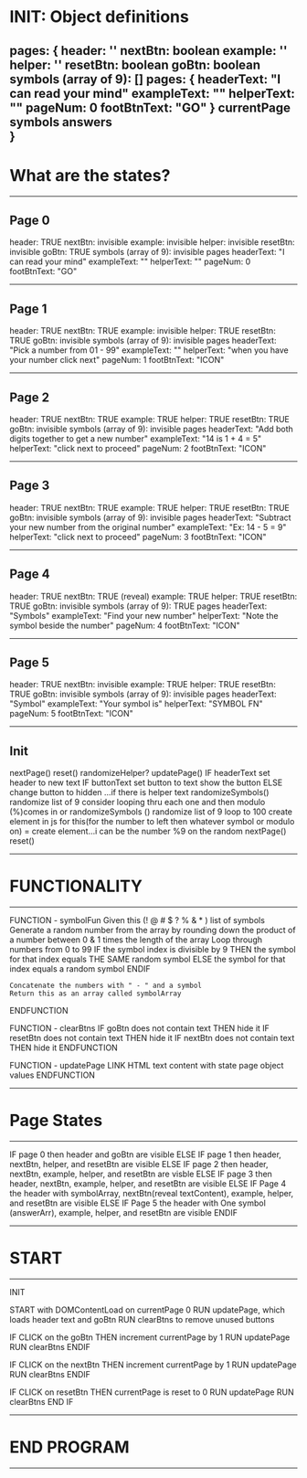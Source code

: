# INIT: Object definitions
pages: {
    header: ''
    nextBtn: boolean
    example: ''
    helper: ''
    resetBtn: boolean
    goBtn: boolean
    symbols (array of 9): []
    pages: {
        headerText: "I can read your mind"
        exampleText: ""
        helperText: ""
        pageNum: 0
        footBtnText: "GO"
    }
    currentPage
    symbols
    answers   
}
---
# What are the states?
---

## Page 0
header: TRUE
nextBtn: invisible
example: invisible
helper: invisible
resetBtn: invisible
goBtn: TRUE
symbols (array of 9): invisible
pages
    headerText: "I can read your mind"
    exampleText: ""
    helperText: ""
    pageNum: 0
    footBtnText: "GO"

---

## Page 1
header: TRUE
nextBtn: TRUE
example: invisible
helper: TRUE
resetBtn: TRUE
goBtn: invisible
symbols (array of 9): invisible
pages
    headerText: "Pick a number from 01 - 99"
    exampleText: ""
    helperText: "when you have your number click next"
    pageNum: 1
    footBtnText: "ICON"
    
---

## Page 2
header: TRUE
nextBtn: TRUE
example: TRUE
helper: TRUE
resetBtn: TRUE
goBtn: invisible
symbols (array of 9): invisible
pages
    headerText: "Add both digits together to get a new number"
    exampleText: "14 is 1 + 4 = 5"
    helperText: "click next to proceed"
    pageNum: 2
    footBtnText: "ICON"
    
---

## Page 3
header: TRUE
nextBtn: TRUE
example: TRUE
helper: TRUE
resetBtn: TRUE
goBtn: invisible
symbols (array of 9): invisible
pages
    headerText: "Subtract your new number from the original number"
    exampleText: "Ex: 14 - 5 = 9"
    helperText: "click next to proceed"
    pageNum: 3
    footBtnText: "ICON"
    
---

## Page 4
header: TRUE
nextBtn: TRUE (reveal)
example: TRUE
helper: TRUE
resetBtn: TRUE
goBtn: invisible
symbols (array of 9): TRUE
pages
    headerText: "Symbols"
    exampleText: "Find your new number"
    helperText: "Note the symbol beside the number"
    pageNum: 4
    footBtnText: "ICON"
    
---

## Page 5
header: TRUE
nextBtn: invisible
example: TRUE
helper: TRUE
resetBtn: TRUE
goBtn: invisible
symbols (array of 9): invisible
pages
    headerText: "Symbol"
    exampleText: "Your symbol is"
    helperText: "SYMBOL FN"
    pageNum: 5
    footBtnText: "ICON"

---

## Init
nextPage()
reset()
randomizeHelper?
updatePage()
    IF headerText
        set header to new text
    IF buttonText
        set button to text
        show the button
    ELSE
        change button to hidden
        ...if there is helper text
randomizeSymbols()
    randomize list of 9
    consider looping thru each one and then modulo (%)comes in
    or randomizeSymbols ()
        randomize list of 9
        loop to 100
            create element in js for this(for the number to left then whatever symbol or modulo on) = create element...i can be the number %9 on the random
nextPage()
reset()

---
# FUNCTIONALITY
---

FUNCTION - symbolFun
    Given this (! @ # $ ? % & * ) list of symbols
    Generate a random number from the array by rounding down the product of a number between 0 & 1 times the length of the array 
    Loop through numbers from 0 to 99
    IF the symbol index is divisible by 9
        THEN the symbol for that index equals THE SAME random symbol
    ELSE
        the symbol for that index equals a random symbol
    ENDIF

    Concatenate the numbers with " - " and a symbol
    Return this as an array called symbolArray
ENDFUNCTION

FUNCTION - clearBtns
    IF goBtn does not contain text
        THEN hide it
    IF resetBtn does not contain text
        THEN hide it
    IF nextBtn does not contain text
        THEN hide it
ENDFUNCTION

FUNCTION - updatePage
    LINK HTML text content with state page object values
ENDFUNCTION

---
# Page States
---

IF page 0 
    then header and goBtn are visible
ELSE IF page 1
    then header, nextBtn, helper, and resetBtn are visible
ELSE IF page 2
    then header, nextBtn, example, helper, and resetBtn are visble
ELSE IF page 3
    then header, nextBtn, example, helper, and resetBtn are visible
ELSE IF Page 4
    the header with symbolArray, nextBtn(reveal textContent), example, helper, and resetBtn are visible
ELSE IF Page 5
    the header with One symbol (answerArr), example, helper, and resetBtn are visible
ENDIF

---
# START
---

INIT

START with DOMContentLoad on currentPage 0
RUN updatePage, which loads header text and goBtn
RUN clearBtns to remove unused buttons

IF CLICK on the goBtn
    THEN increment currentPage by 1
    RUN updatePage
    RUN clearBtns
ENDIF

IF CLICK on the nextBtn
    THEN increment currentPage by 1
    RUN updatePage
    RUN clearBtns
ENDIF

IF CLICK on resetBtn
    THEN currentPage is reset to 0
    RUN updatePage
    RUN clearBtns
END IF

---
# END PROGRAM
---  